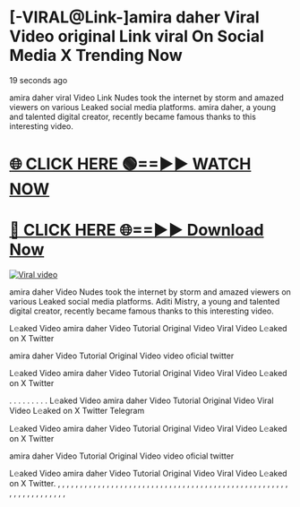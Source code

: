 # [-VIRAL@Link-]amira daher Viral Video original Link viral On Social Media X Trending Now

19 seconds ago


amira daher viral Video Link Nudes took the internet by storm and amazed viewers on various Leaked social media platforms. amira daher, a young and talented digital creator, recently became famous thanks to this interesting video.




<h1><a href="https://sports-cola-tv.blogspot.com/2025/01/gg.html" rel="nofollow">🌐 CLICK HERE 🟢==►► WATCH NOW</a></h1>


<h1><a href="https://sports-cola-tv.blogspot.com/2025/01/gg.html" rel="nofollow"> 🔴 CLICK HERE 🌐==►► Download Now</a></h1>


<p><a href="https://sports-cola-tv.blogspot.com/2025/01/gg.html" rel="nofollow"><img src="https://i.imgur.com/dJHk4Zq.gif" alt="Viral video"></a></p>

amira daher Video Nudes took the internet by storm and amazed viewers on various Leaked social media platforms. Aditi Mistry, a young and talented digital creator, recently became famous thanks to this interesting video.

L𝚎aked Video amira daher Video Tutorial Original Video Viral Video L𝚎aked on X Twitter

amira daher Video Tutorial Original Video video oficial twitter

L𝚎aked Video amira daher Video Tutorial Original Video Viral Video L𝚎aked on X Twitter

. . . . . . . . . L𝚎aked Video amira daher Video Tutorial Original Video Viral Video L𝚎aked on X Twitter Telegram

L𝚎aked Video amira daher Video Tutorial Original Video Viral Video L𝚎aked on X Twitter

amira daher Video Tutorial Original Video video oficial twitter

L𝚎aked Video amira daher Video Tutorial Original Video Viral Video L𝚎aked on X Twitter. , , , , , , , , , , , , , , , , , , , , , , , , , , , , , , , , , , , , , , , , , , , , , , , , , , , , , , , , , , , , , , , , ,
